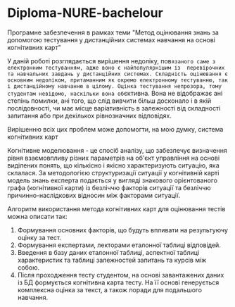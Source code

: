 # Diploma-NURE-bachelour
Програмне забезпечення в рамках теми "Метод оцінювання знань за допомогою тестування у дистанційних системах навчання на основі 
когнітивних карт"

У даній роботі розглядається вирішення недоліку, пов`язаного саме з електронним тестуванням, адже воно є найпопулярнішим із 
перевірочних та навчальних завдань у дистанційних системах. Складність оцінювання є основним недоліком, притаманним як окремо
електронному тестуванню, так і дистанційному навчанню в цілому. Оцінка тестування непрозора, тому студентам невідомо, наскільки
вона об`єктивна. Вона не відображає ані степінь помилки, ані того, що слід вивчити більш досконало і в якій послідовності, чи має
місце варіативність в залежності від складності запитання або при декількох рівнозначних відповідях.

Вирішенню всіх цих проблем може допомогти, на мою думку, система когнітивних карт

Когнітивне моделювання - це спосіб аналізу, що забезпечує визначення рівня взаємовпливу різних параметрів на об'єкт управління на
основі виділених понять, що кількісно і якісно характеризують ситуацію, яка склалася. За методологією структуризації ситуації у 
когнітивній карті модель знань експерта подається у вигляді знакового орієнтованого графа (когнітивної карти) із безліччю факторів
ситуації та безліччю причинно-наслідкових відносин між факторами ситуації.

Алгоритм використання метода когнітивних карт для оцінювання тестів можна описати так:
1) Формування основних факторів, що будуть впливати на результуючу оцінку за тест.
2) Формування експертами, лекторами еталонної таблиці відповідей.
3) Введення в базу даних еталонної таблиці, аспектної таблиці характеристик та таблиці залежностей запитань та курсів між собою.
4) Після проходження тесту студентом, на основі завантажених даних із БД формується когнітивна карта тесту. На її основі генерується
комплексна оцінка за текст, а також поради для подальшого навчання.
